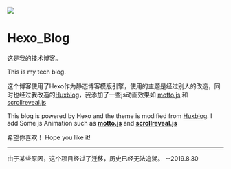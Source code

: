[![](https://travis-ci.com/LeoEatle/blog.svg?branch=master)](https://travis-ci.com/LeoEatle/blog)
# Hexo_Blog
这是我的技术博客。

This is my tech blog.

这个博客使用了Hexo作为静态博客模版引擎，使用的主题是经过别人的改造，同时也经过我改造的[Huxblog](https://github.com/LeoEatle/blog)，我添加了一些js动画效果如
[motto.js](https://github.com/jrainlau/motto) 和 [scrollreveal.js](https://github.com/jlmakes/scrollreveal)

This blog is powered by Hexo and the theme is modified from [Huxblog](https://github.com/LeoEatle/blog).
I add Some js Animation such as **[motto.js](https://github.com/jrainlau/motto)** and **[scrollreveal.js](https://github.com/jlmakes/scrollreveal)**

希望你喜欢！
Hope you like it!

---

由于某些原因，这个项目经过了迁移，历史已经无法追溯。 --2019.8.30
